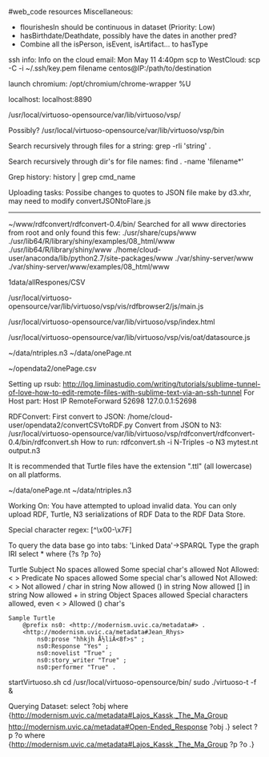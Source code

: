 #web_code resources
Miscellaneous:
* flourishesIn should be continuous in dataset (Priority: Low)
* hasBirthdate/Deathdate, possibly have the dates in another pred?
* Combine all the isPerson, isEvent, isArtifact... to hasType

ssh info:
	Info on the cloud email: Mon May 11 4:40pm
	scp to WestCloud:
		scp -C -i ~/.ssh/key.pem  filename centos@IP:/path/to/destination

launch chromium:
	/opt/chromium/chrome-wrapper %U

localhost:
	localhost:8890

/usr/local/virtuoso-opensource/var/lib/virtuoso/vsp/

Possibly?
/usr/local/virtuoso-opensource/var/lib/virtuoso/vsp/bin

Search recursively through files for a string:
	grep -rli 'string' .

Search recursively through dir's for file names:
	find . -name 'filename*'

Grep history:
	history | grep cmd_name

Uploading tasks:
	Possibe changes to quotes to JSON file make by d3.xhr, may need to modify convertJSONtoFlare.js
	
___________________________________________________________________________________________________

~/www/rdfconvert/rdfconvert-0.4/bin/
	Searched for all www directories from root and only found this few:
	./usr/share/cups/www
	./usr/lib64/R/library/shiny/examples/08_html/www
	./usr/lib64/R/library/shiny/www
	./home/cloud-user/anaconda/lib/python2.7/site-packages/www
	./var/shiny-server/www
	./var/shiny-server/www/examples/08_html/www

1data/allRespones/CSV

/usr/local/virtuoso-opensource/var/lib/virtuoso/vsp/vis/rdfbrowser2/js/main.js

/usr/local/virtuoso-opensource/var/lib/virtuoso/vsp/index.html

/usr/local/virtuoso-opensource/var/lib/virtuoso/vsp/vis/oat/datasource.js

~/data/ntriples.n3
~/data/onePage.nt

~/opendata2/onePage.csv

Setting up rsub:
	http://log.liminastudio.com/writing/tutorials/sublime-tunnel-of-love-how-to-edit-remote-files-with-sublime-text-via-an-ssh-tunnel
	For Host part:
		Host IP
		    RemoteForward 52698 127.0.0.1:52698

RDFConvert:
	First convert to JSON:
		/home/cloud-user/opendata2/convertCSVtoRDF.py
	Convert from JSON to N3:
		/usr/local/virtuoso-opensource/var/lib/virtuoso/vsp/rdfconvert/rdfconvert-0.4/bin/rdfconvert.sh
	How to run:
		rdfconvert.sh -i N-Triples -o N3 mytest.nt output.n3


It is recommended that Turtle files have the extension ".ttl" (all lowercase) on all platforms.


~/data/onePage.nt
~/data/ntriples.n3


Working On:
	You have attempted to upload invalid data. You can only upload RDF, Turtle, N3 serializations of RDF Data to the RDF Data Store. 


Special character regex:
	[^\x00-\x7F]

To query the data base go into tabs: 'Linked Data'->SPARQL
	Type the graph IRI
	select * where {?s ?p ?o}


Turtle
	Subject
		No spaces allowed
		Some special char's allowed
			Not Allowed: < >
	Predicate
		No spaces allowed
		Some special char's allowed
			Not Allowed: < >
		Not allowed / char in string
		Now allowed () in string
		Now allowed [] in string
		Now allowed + in string
	Object
		Spaces allowed
		Special characters allowed, even < >
		Allowed () char's


	Sample Turtle
		@prefix ns0: <http://modernism.uvic.ca/metadata#> .
		<http://modernism.uvic.ca/metadata#Jean_Rhys>
			ns0:prose "hhkjh Å½liÂ<8f>s" ;
			ns0:Response "Yes" ;
			ns0:novelist "True" ;
			ns0:story_writer "True" ;
			ns0:performer "True" .

startVirtuoso.sh
	cd /usr/local/virtuoso-opensource/bin/
	sudo ./virtuoso-t -f & 

Querying Dataset:
	select ?obj where {<http://modernism.uvic.ca/metadata#Lajos_Kassk,_The_Ma_Group> <http://modernism.uvic.ca/metadata#Open-Ended_Response> ?obj .}
	select ?p ?o where {<http://modernism.uvic.ca/metadata#Lajos_Kassk,_The_Ma_Group> ?p ?o .}